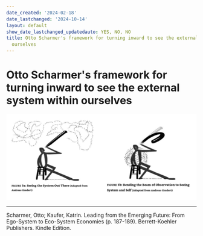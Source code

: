 ```yaml
---
date_created: '2024-02-18'
date_lastchanged: '2024-10-14'
layout: default
show_date_lastchanged_updatedauto: YES, NO, NO
title: Otto Scharmer's framework for turning inward to see the external system within
  ourselves
---
```

# Otto Scharmer's framework for turning inward to see the external system within ourselves

![](media/cleanshot_2024-10-14-at-13-27-19@2x.png)

__________

Scharmer, Otto; Kaufer, Katrin. Leading from the Emerging Future: From Ego-System to Eco-System Economies (p. 187-189). Berrett-Koehler Publishers. Kindle Edition. 



